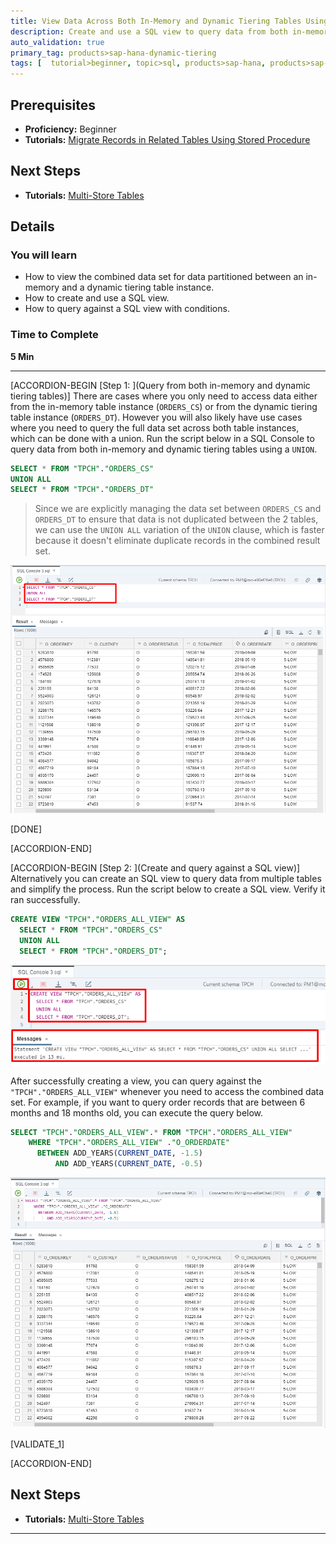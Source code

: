 ```yaml
---
title: View Data Across Both In-Memory and Dynamic Tiering Tables Using a SQL View
description: Create and use a SQL view to query data from both in-memory and dynamic tiering tables.
auto_validation: true
primary_tag: products>sap-hana-dynamic-tiering
tags: [  tutorial>beginner, topic>sql, products>sap-hana, products>sap-hana-dynamic-tiering, products>sap-web-ide ]
---
```


## Prerequisites  
 - **Proficiency:** Beginner
 - **Tutorials:** [Migrate Records in Related Tables Using Stored Procedure](https://www.sap.com/developer/tutorials/hana-webide-dt-getting-started-5.html)

## Next Steps
 - **Tutorials:** [Multi-Store Tables](https://www.sap.com/developer/tutorials/hana-webide-dt-getting-started-7.html)

## Details
### You will learn  
 - How to view the combined data set for data partitioned between an in-memory and a dynamic tiering table instance.
 - How to create and use a SQL view.
 - How to query against a SQL view with conditions.

### Time to Complete
**5 Min**

---

[ACCORDION-BEGIN [Step 1: ](Query from both in-memory and dynamic tiering tables)]
There are cases where you only need to access data either from the in-memory table instance (`ORDERS_CS`) or from the dynamic tiering table instance (`ORDERS_DT`). However you will also likely have use cases where you need to query the full data set across both table instances, which can be done with a union.
Run the script below in a SQL Console to query data from both in-memory and dynamic tiering tables using a `UNION`.

```SQL
SELECT * FROM "TPCH"."ORDERS_CS"
UNION ALL
SELECT * FROM "TPCH"."ORDERS_DT"
```
> Since we are explicitly managing the data set between `ORDERS_CS` and `ORDERS_DT` to ensure that data is not duplicated between the 2 tables, we can use the `UNION ALL` variation of the `UNION` clause, which is faster because it doesn't eliminate duplicate records in the combined result set.

![Union Query](assets/hana-webide-dt-getting-started-7-864f21b2.png)

[DONE]

[ACCORDION-END]

[ACCORDION-BEGIN [Step 2: ](Create and query against a SQL view)]
Alternatively you can create an SQL view to query data from multiple tables and simplify the process. Run the script below to create a SQL view. Verify it ran successfully.

```SQL
CREATE VIEW "TPCH"."ORDERS_ALL_VIEW" AS
  SELECT * FROM "TPCH"."ORDERS_CS"
  UNION ALL
  SELECT * FROM "TPCH"."ORDERS_DT";
```

![Creating View](assets/hana-webide-dt-getting-started-7-b50ddb5a.png)

After successfully creating a view, you can query against the `"TPCH"."ORDERS_ALL_VIEW"` whenever you need to access the combined data set. For example, if you want to query order records that are between 6 months and 18 months old, you can execute the query below.

```SQL
SELECT "TPCH"."ORDERS_ALL_VIEW".* FROM "TPCH"."ORDERS_ALL_VIEW"
    WHERE "TPCH"."ORDERS_ALL_VIEW" ."O_ORDERDATE"
      BETWEEN ADD_YEARS(CURRENT_DATE, -1.5)
          AND ADD_YEARS(CURRENT_DATE, -0.5)
```

![Select View](assets/hana-webide-dt-getting-started-7-31c6f818.png)

[VALIDATE_1]

[ACCORDION-END]

## Next Steps
- **Tutorials:** [Multi-Store Tables](https://www.sap.com/developer/tutorials/hana-webide-dt-getting-started-7.html)

---
